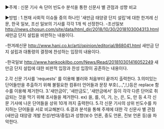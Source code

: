 ▶주제 : 신문 기사 속 단어 빈도수 분석을 통한 신문사 별 관점과 성향 비교

▶방법 :
1.현재 사회적 이슈들 중의 하나인 '새만금 태양광 단지 설립'에 대한 한겨레 신문, 한국 일보, 조선 일보의 기사를 각각 1개 씩 선정한다.
-조선일보 http://news.chosun.com/site/data/html_dir/2018/10/30/2018103004313.html 
 새만금 단지 설립을 비판하는 내용이다.

-한겨레신문 http://www.hani.co.kr/arti/opinion/editorial/868041.html
 새만금 단지 설립과 대통령의 결정에 찬성하는 입장의 내용이다. 

-한국일보 http://www.hankookilbo.com/News/Read/201810301416052249
 새만금 단지 설립에 대한 비판적 입장과 찬성 입장이 공존하는 내용이다.

2.각 신문 기사를 'requests' 를 이용해 불러와 처음부터 끝까지 출력한다.
3.의미있는 단어들만을 추출하기 위해 불필요한 컴퓨터 언어들과 문장 부호(.,.,",!,)등은 replace 함수를 이용해 제거한다.
3.'새만금이', '새만금도', '새만금에서' 등이 각각 다른 단어로 취급되는 것을 막기 위해 조사들을 제거한다. ex) 을, 를, 이, 가, 는, 은, 도, 만 등
4.각 신문 기사에 나온 단어들을 상위 10개 까지 출력한다.
5.각 신문 기사의 상위 빈도수를 차지하는 단어들을 서로 비교해본다.
6.결과 분석을 통해 주제에 대한 각 신문사 별 관점(새만금 태양광 개발 찬성/반대/중립)과 성향(보수 언론, 중도 언론, 진보 언론 등)을 파악한다.
